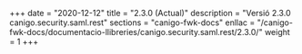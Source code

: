 +++
date        = "2020-12-12"
title       = "2.3.0 (Actual)"
description = "Versió 2.3.0 canigo.security.saml.rest"
sections    = "canigo-fwk-docs"
enllac		= "/canigo-fwk-docs/documentacio-llibreries/canigo.security.saml.rest/2.3.0/"
weight		= 1
+++
